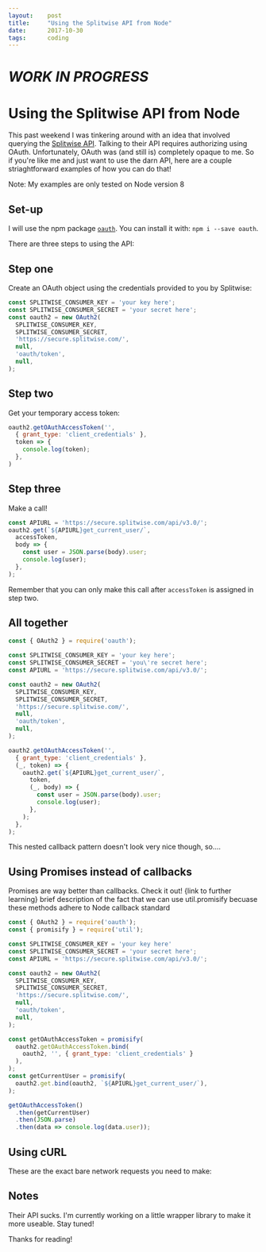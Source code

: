 ```yaml
---
layout:    post
title:     "Using the Splitwise API from Node"
date:      2017-10-30
tags:      coding
---
```


# *WORK IN PROGRESS*

# Using the Splitwise API from Node

This past weekend I was tinkering around with an idea that involved querying the [Splitwise API](http://dev.splitwise.com/). Talking to their API requires authorizing using OAuth. Unfortunately, OAuth was (and still is) completely opaque to me. So if you're like me and just want to use the darn API, here are a couple striaghtforward examples of how you can do that!

Note: My examples are only tested on Node version 8

## Set-up

I will use the npm package [`oauth`](https://www.npmjs.com/package/oauth). You can install it with: `npm i --save oauth`.

There are three steps to using the API:

## Step one

Create an OAuth object using the credentials provided to you by Splitwise:

```javascript
const SPLITWISE_CONSUMER_KEY = 'your key here';
const SPLITWISE_CONSUMER_SECRET = 'your secret here';
const oauth2 = new OAuth2(
  SPLITWISE_CONSUMER_KEY,
  SPLITWISE_CONSUMER_SECRET,
  'https://secure.splitwise.com/',
  null,
  'oauth/token',
  null,
);
```

## Step two

Get your temporary access token:

```javascript
oauth2.getOAuthAccessToken('',
  { grant_type: 'client_credentials' },
  token => {
    console.log(token);
  },
)
```

## Step three

Make a call!

```javascript
const APIURL = 'https://secure.splitwise.com/api/v3.0/';
oauth2.get(`${APIURL}get_current_user/`,
  accessToken,
  body => {
    const user = JSON.parse(body).user;
    console.log(user);
  },
);
```

Remember that you can only make this call after `accessToken` is assigned in step two.

## All together

```javascript
const { OAuth2 } = require('oauth');

const SPLITWISE_CONSUMER_KEY = 'your key here';
const SPLITWISE_CONSUMER_SECRET = 'you\'re secret here';
const APIURL = 'https://secure.splitwise.com/api/v3.0/';

const oauth2 = new OAuth2(
  SPLITWISE_CONSUMER_KEY,
  SPLITWISE_CONSUMER_SECRET,
  'https://secure.splitwise.com/',
  null,
  'oauth/token',
  null,
);

oauth2.getOAuthAccessToken('',
  { grant_type: 'client_credentials' },
  (_, token) => {
    oauth2.get(`${APIURL}get_current_user/`,
      token,
      (_, body) => {
        const user = JSON.parse(body).user;
        console.log(user);
      },
    );
  },
);
```

This nested callback pattern doesn't look very nice though, so....

## Using Promises instead of callbacks

Promises are way better than callbacks. Check it out!
{link to further learning}
brief description of the fact that we can use util.promisify becuase these methods adhere to Node callback standard

```javascript
const { OAuth2 } = require('oauth');
const { promisify } = require('util');

const SPLITWISE_CONSUMER_KEY = 'your key here'
const SPLITWISE_CONSUMER_SECRET = 'your secret here';
const APIURL = 'https://secure.splitwise.com/api/v3.0/';

const oauth2 = new OAuth2(
  SPLITWISE_CONSUMER_KEY,
  SPLITWISE_CONSUMER_SECRET,
  'https://secure.splitwise.com/',
  null,
  'oauth/token',
  null,
);

const getOAuthAccessToken = promisify(
  oauth2.getOAuthAccessToken.bind(
    oauth2, '', { grant_type: 'client_credentials' }
  ),
);
const getCurrentUser = promisify(
  oauth2.get.bind(oauth2, `${APIURL}get_current_user/`),
);

getOAuthAccessToken()
  .then(getCurrentUser)
  .then(JSON.parse)
  .then(data => console.log(data.user));
```

## Using cURL

These are the exact bare network requests you need to make:

## Notes

Their API sucks. I'm currently working on a little wrapper library to make it more useable. Stay tuned!

Thanks for reading!
